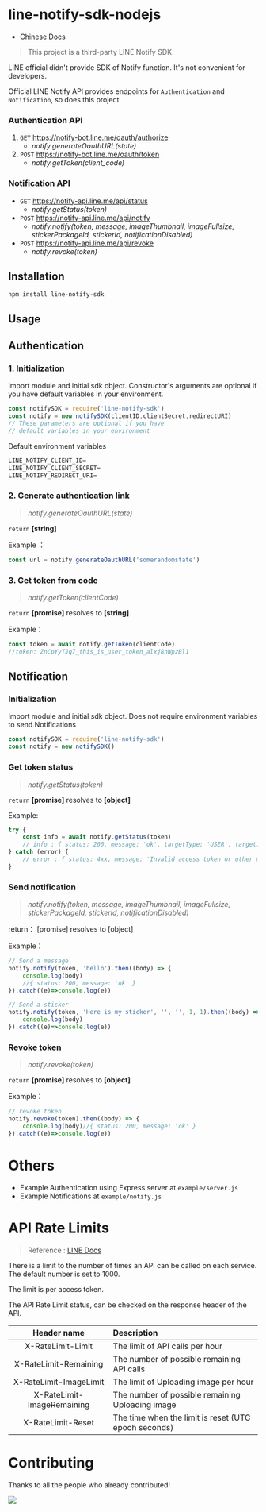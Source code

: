 # line-notify-sdk-nodejs

- [Chinese Docs](docs/cn.md)

> This project is a third-party LINE Notify SDK.

LINE official didn't provide SDK of Notify function. It's not convenient for developers. 

Official LINE Notify API provides endpoints for `Authentication` and `Notification`, so does this project.

### Authentication API

1. `GET`  https://notify-bot.line.me/oauth/authorize 
    - *notify.generateOauthURL(state)*
2. `POST` https://notify-bot.line.me/oauth/token
    - *notify.getToken(client_code)*
    
### Notification API
- `GET`  https://notify-api.line.me/api/status
    - *notify.getStatus(token)*
- `POST` https://notify-api.line.me/api/notify
    - *notify.notify(token, message, imageThumbnail, imageFullsize, stickerPackageId, stickerId, notificationDisabled)*
- `POST` https://notify-api.line.me/api/revoke
    - *notify.revoke(token)*

## Installation

`npm install line-notify-sdk`

## Usage

## Authentication

### 1. Initialization

Import module and initial sdk object. Constructor's arguments are optional if you have default variables in your environment.

```javascript
const notifySDK = require('line-notify-sdk')
const notify = new notifySDK(clientID,clientSecret,redirectURI)
// These parameters are optional if you have 
// default variables in your environment
```
Default environment variables
```md
LINE_NOTIFY_CLIENT_ID=
LINE_NOTIFY_CLIENT_SECRET=
LINE_NOTIFY_REDIRECT_URI=
```

### 2. Generate authentication link

> *notify.generateOauthURL(state)*

`return` **[string]**

Example ：
```javascript
const url = notify.generateOauthURL('somerandomstate')
```

### 3. Get token from code
> *notify.getToken(clientCode)*

`return` **[promise]** resolves to **[string]**

Example：
```javascript
const token = await notify.getToken(clientCode)
//token: ZnCpYyTJq7_this_is_user_token_alxj8nWpzBl1
```


## Notification

### Initialization

Import module and initial sdk object. Does not require environment variables to send Notifications

```javascript
const notifySDK = require('line-notify-sdk')
const notify = new notifySDK()
```

### Get token status
> *notify.getStatus(token)*

`return` **[promise]** resolves to **[object]**

Example:
```javascript
try {
    const info = await notify.getStatus(token)
    // info : { status: 200, message: 'ok', targetType: 'USER', target: 'yiyu0x' }
} catch (error) {
    // error : { status: 4xx, message: 'Invalid access token or other message from LINE'}
}
```
### Send notification

> *notify.notify(token, message, imageThumbnail, imageFullsize, stickerPackageId, stickerId, notificationDisabled)*

return： [promise] resolves to [object]

Example：
```javascript
// Send a message
notify.notify(token, 'hello').then((body) => {
    console.log(body)
    //{ status: 200, message: 'ok' }
}).catch((e)=>console.log(e))

// Send a sticker
notify.notify(token, 'Here is my sticker', '', '', 1, 1).then((body) => {
    console.log(body)
}).catch((e)=>console.log(e))
```

### Revoke token

> *notify.revoke(token)*

`return` **[promise]** resolves to **[object]**

Example：
```javascript
// revoke token
notify.revoke(token).then((body) => {
	console.log(body)//{ status: 200, message: 'ok' }
}).catch((e)=>console.log(e))
```

# Others

- Example Authentication using Express server at `example/server.js`
- Example Notifications at `example/notify.js`

# API Rate Limits

> Reference : [LINE Docs](https://notify-bot.line.me/doc/en/)

There is a limit to the number of times an API can be called on each service.
The default number is set to 1000.

The limit is per access token.

The API Rate Limit status, can be checked on the response header of the API.

| Header name | Description      
|:----------:|:-------------
| X-RateLimit-Limit | The limit of API calls per hour
| X-RateLimit-Remaining | The number of possible remaining API calls
| X-RateLimit-ImageLimit | The limit of Uploading image per hour
| X-RateLimit-ImageRemaining | The number of possible remaining Uploading image
| X-RateLimit-Reset | The time when the limit is reset (UTC epoch seconds)

# Contributing

Thanks to all the people who already contributed!

<a href="https://github.com/yiyu0x/line-notify-sdk-nodejs/graphs/contributors">
  <img src="https://contributors-img.web.app/image?repo=yiyu0x/line-notify-sdk-nodejs" />
</a>
